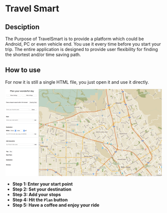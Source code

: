 # Travel Smart

## Desciption

The Purpose of TravelSmart is to provide a platform which could be Android, PC or even vehicle end. You use it every time before you start your trip. The entire application is designed to provide user flexibility for finding the shortest and/or time saving path. 

## How to use
For now it is still a single HTML file, you just open it and use it directly.

![alt text](screenshot.png)


- **Step 1: Enter your start point**
- **Step 2: Set your destination**
- **Step 3: Add your stops**
- **Step 4: Hit the `Plan` button**
- **Step 5: Have a coffee and enjoy your ride**

